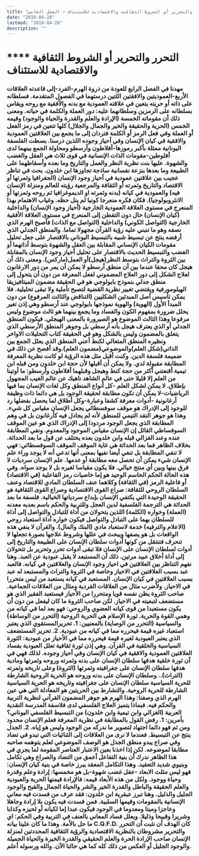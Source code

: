 ```yaml
---
title: "التحرر والتحرير أو الشروط الثقافية والاقتصادية للاستئناف – الفصل الخامس"
date: "2018-04-28"
lastmod: "2018-04-28"
description: ""
---
```

# **** **التحرر والتحرير** أو الشروط الثقافية والاقتصادية للاستئناف

### مهدنا في الفصل الرابع للعودة من ذروة الهرم-الفرد-إلى قاعدته العلاقات الأربع-العموديتين والافقتين اللتين درستهما في الفصول المتقدمة. فسلطانه على ذاته أو حريته يتعين في علاقته العمودية مع بدنه والأفقية مع روحه ويقاس بسلطانه على الرمزين وسلطانهما عليه: دور العملة والكلمة في حياته. ومعنى ذلك أن مقوماته الخمسة (الإرادة والعلم والقدرة والحياة والوجود) وقيمه الخمس (الحرية والحقيقة والخير والجمال والجلال) كلها تتعين في رمز الفعل أو العملة وفي فعل الرمز أو الكلمة فتردان إلى ما يجمع بين العلاقتين العمودية والافقية في كيان الإنسان وفي أحياز وجوده اللذين درسنا. بسطت الفلسفة اليونانية ممثلة بأكبر رموزها-أفلاطون وأرسطو ومحاولة الجمع بينهما لدى أفلوطين-مقومات الذات الإنسانية في قوى ثلاث هي العقل والغضب والشهوة. عليها بنت نظرية النظر والعمل والتاريخ وما بعده وأسقاطهما على الطبيعة وما بعدها بنزعة نفسانية ساذجة تجاوزها ابن خلدون. بحث في تناظر عجيب بين علاقتين عمودية في أحياز وجود الإنسان (الجغرافيا وثمرتها أو الاقتصاد والتاريخ وثمرته أو الثقافة والمرجعية رؤيته للعالم ومنزلة الإنسان فيه) والعمودية في كيانه (بدنه وثمرته او الديموغرافيا ثم روحه وثمرتها أو الانثروبولوجيا). فكان فكره منعرجا كونيا لم ينل حظه. وغياب الاهتمام بهذا المنعرج في مستوى العلاقة العمودية الخارجية (أحياز وجود الإنسان) والداخلية (كيان الإنسان) حال دون التفطن إلى المنعرج في مستوى العلاقة الأفقية الخارجية (التواصل الكوني) والداخلية (التواصل مع الذات) فأصبح الهرم الذي نصفه وهو ما تنبني عليه رؤية القرآن مجهولا تماما. والمنطق الجدلي الذي أرفضه ينتج عن تبسيط شبيه بالتبسيط اليوناني بالاقتصار على جعل تحليل مقومات الكيان الإنساني المقابلة بين العقل والشهوة بتوسط أداتهما أو الغضب والتبسيط الحديث بالاقتصار على تحليل أحياز وجود الإنسان بالمقابلة بين الثروة والتراث بتوسط النظر(هيجل)أو العمل(ماركس). ومعنى ذلك أن هيجل كان محقا عندما بين أن منطق أرسطو لا يمكن أن يمر من دور الارغانون لعلاج الشكل إلى دور العلاج المضموني لفعل المعرفة من دون أن يتحول إلى منطق جدلي بنموذج بايولوجي هو في الحقيقة مضمون الميتافيزيقا الهيلومورفية ويقتضي تغيير نظرية القضية لتصبح تأملية ولا تبقى تحليلية. فلا يمكن تأسيس أصل المبدئين الشكليين (التناقض والثالث المرفوع) من دون المبدأ الأول (الهوية) والهوية نموذجها بايولوجي عند أرسطو وهي إذن تغير يحلل ضرورة بمفهوم الكون والفساد وما يجمع بينهما هو ثالث موضوع وليس مرفوعا وهذا الثالث الموضوع هو الصيرورة بالمعنى الهيجلي. فيكون المنطق الجدلي أو الذي يعترف هيجل بأنه أرسطي بل وجوهر المنطق الأرسطي الذي يتعلق بالمضمون وليس بالشكل وهو في الحقيقة كتاب التحليلات الاواخر ونظيره المنطق المتعالي لكنط أعني المنطق الذي يعلل الجمع بين الذاتي(شكل العلم)والموضوعي(مضمون العلم).وقد أفصح عن ذلك في ضميمة فلسفة الدين. وكنت أقبل مثل هذه الرؤية لو كانت نظرية المعرفة المطابقة مقبولة لدي. ولا يمكن أن أقبلها لأن حجة ابن خلدون ومن قبله ابن تيمية أقنعتني أكثر من حجة كنط وهيجل وقبلهما أفلاطون وأرسطو: ما أوتينا من العلم إلا قليلا حتى في عالم الشاهد ناهيك عن عالم الغيب المجهول بإطلاق. لا يمكن لشكل العلم -كل أنواع المنطق وكل لغات الإنسان بما فيها الرياضيات-لا يمكن أن تكون مطابقة لحقيقة الوجود بل هي دائما ذات وظيفة أرغانونية -أدوات معرفة كشفا وعبارة-وكل أطلاق لما يحصل بفضلها رد للوجود إلى الإدراك هو موقف سوفسطائي يجعل الإنسان مقياس كل شيء. وهذا هو جوهر النقد التيمي للمنطق لأنه لم يجادل فيه كأرغانون بل في وهم المطابقة الذي يجعل الوجود مردودا إلى الإدراك الذي هو عين الموقف السوفساطي القائل إن الإنسان مقياس الموجود والمعدوم. ونفي المطابقة عنده وعند الغزالي قبله وابن خلدون بعده يختلف عن قول ما بعد الحداثة. بخلاف الظاهر فما بعد الحداثة هي غاية الموقف الموقف السوفسطائي: فهي لا تنفي المطابقة بل تنفي أيضا نفيها بمعنى أنها تدعي أنه لا يوجد وراء علم الإنسان شيء يمكن أن تحصل معه مطابقة أو عدمها. علم الإنسان سرديات لا فرق بينها وبين أي منتج خيالي. فلا يكون مقياسا لغيره بل لا يوجد سواه. وفي هذه الحالة الحكم الحاسم الوحيد هو إما خاصيات رمز الفاعلية (في الاقتصاد) أو فاعلية الرمز (في الثقافة) وكلاهما عنف السلطان المادي للاقتصاد وعنف السلطان الروحي للثقافة: صراع القوى الاقتصادية وصراع القوى الثقافية هو الحقيقة الوحيدة التي يكتفي الإنسان بإبداع سردياتها الخيالية. فلسفة ما بعد الحداثة هي الترجمة الفلسفية لدين العجل وللتربية والحكم باسم بعديه معدنه (العملة) وخواره (الكلمة) اللذين يتحولان من أداة للتبادل والتواصل إلى أداة للسلطان بهما على التبادل والتواصل فيكون خواره أداة استعباد روحي (الاعلام والترفيه) خدمة لاستعباد مادي (البنك والمال). والقرآن لا ينفي هذه الواقعات بل هو يصفها ويبحث في عللها وشروط علاجها بصورة تجعلها لا تنحرف فتنتقل من كونها أدوات سلطان الإنسان على الطبيعة والتاريخ إلى أدوات لسلطان الإنسان على الإنسان فلا تبقى أدوات تحرر وتحرير بل تتحولان إلى أداة أخلاق عبيد مرتين. ذلك أن المستبعد لا يقبل عبودية عن العبد. وهنا نفهم التناظر بين العلاقتين في احياز وجود الإنسان والعلاقتين في كيانه. فالعبد عبد بسبب العلاقتين في الاحياز وخاصة في الثروة والتراث والمستبعد له عبد بسبب العلاقتين في كيان الإنسان. المستعبد في كيانه يستعبد من ليس متحررا في الاحياز. ولأضرب مثال من العلاقات الفردية ومثال من العلاقات الجماعية. صاحب الثروة يظن نفسه قويا ومتحررا من الأحياز فيستعبد الفقير الذي هو مستضعف لتبعيته في الاحياز. لكن صاحب الثروة ما كان ليفعل من دون أن يكون مستعبدا من قوى كيانه العضوي والروحي: فهو بعد لما في كيانه من وهمي القوة والحرية. ثورة الإسلام هي الحرية الروحية (التحرر من الوساطة) والسياسية (التحرر من الوصاية) بالمعنيين: 1. تحريرالمستقوي الذي يعتبر استعباد غيره قيمة فيحرره مما في كيانه من عبودية. 2. تحرير المستضعف الذي يعتبر العبودية لغيره قيمة فيحرره مما في الأحياز من عبودية: الثورة السياسية والخلقية في القرآن. وهي إذن ثورة ثقافية تعلل العبودية بفساد العلاقتين العمودية والافقية في كيان الإنسان وفي أحياز وجوده. لذلك فهي في آن ثورة خلقية هدفها سلطان الإنسان على بدنه وثمرته وروحه وثمرتها ومادية هدفها سلطان الإنسان على جغرافيته وثمرتها (الثروة) وعلى تاريخه وثمرته (التراث).. وسلطان الإنسان على بدنه وروحه هو الحرية الروحية الشارطة للحرية السياسية سلطان الإنسان على جغرافيته وتاريخه هو الحرية السياسية الشارطة للحرية الروحية. والتشارط بين الحريتين هو المعادلة التي هي عين الهرم الذي وصفنا: وهذا الهرم هو جوهر المضمون القرآني لنظرية التربية والحكم فيه. فبماذا يتميز العلاج الفلسفي لدى فلاسفة المدرسة النقدية العربية (الغزالي وابن تيمية وابن خلدون) من التبسيط الفلسفي اليوناني؟ بأمرين: 1. رفض القول بالمطابقة في نظرية المعرفة فعلم الإنسان محدود ومن ثم فهو دائما اجتهاد لتصوير ما ندركه من الوجود وليس هو إياه. 2. الجدل ينتج عن التبسيط. فعندما لا نرى من العلاقات إلى الثنائيات التي تبدو في تضاد وفي صراع يبدو منطق الجدل هو الوصف الموضوعي لعلم يتوهمه صاحبه مطابقا لموضوعه. لكن إذا اخذنا بعين الاعتبار العناصر المقومة لما يجري في هذا الظاهر ندرك أن بنية التفاعل أعمق من التضاد والصراع وهي تكامل وبنيوي شديد التعقيد. وهذا التكامل المعقد يبرز خاصة في بنية كيان الإنسان: فهو ليس مثلث الابعاد -عقل غضب شهوة-بل هو مخمسها: إرادة وعلم وقدرة وحياة ووجود. ولكل من هذه الأبعاد قيمه: فالإرادة قيمتها الحرية والعبودية والعلم الحقيقة والباطل والقدرة الخير والشر والحياة الجمال والقبح والوجود الجليل والذليل. وهنا تبرز عبقرية ابن خلدون: فقد عرف من فسدت فيه معاني الإنسانية بالمقومات وقيمها السلبية. فمن فسدت فيه يكون بلا إرادة وجاهلا وعاجزا وميتا ومعدوما في الوجود فيكون عبدا إما لكيانه أو لحيزه وكذابا وشريرا وقبيحا وذليلا. ويعلل فساد المعاني بالعنف في التربية وفي الحكم: اي ما حل بالأمة. وهذا ما كان علينا بيانه C.Q.F.D. كان الهدف أن نثبت أن التحرر والتحرير مشروطان بالنظرية الاقتصادية والرؤية الثقافية المحددتين لمنزلة الإنسان صاحب الإرادة الحرة والعلم الحقيقي والقدرة الخيرة والحياة الجميلة والوجود الجليل أو العكس من ذلك كله كما هي حالنا الآن. والله ورسوله أعلم.

###